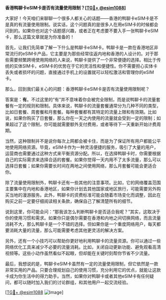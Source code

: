 **香港鸭聊卡eSIM卡是否有流量使用限制？[[TG💪+ @esim1088](https://t.me/s/esim1088)]**

大家好！今天咱们来聊聊一个很多人都关心的话题——香港的鸭聊卡eSIM卡是不是真的有流量使用限制。说实话，这个问题真的是很多人在用eSIM卡的时候都会问到的。如果你也对这个话题感兴趣，或者正在考虑要不要入手一张鸭聊卡eSIM卡，那么这篇文章就是为你准备的！

首先，让我们先简单了解一下什么是鸭聊卡eSIM卡。鸭聊卡是一款在香港地区非常流行的eSIM卡产品，它主要是为那些经常往返内地和香港的人设计的。对于那些需要频繁跨境使用网络的人来说，鸭聊卡提供了一个非常便捷的选择。相比于传统的实体SIM卡，eSIM卡的优势在于它的灵活性和便捷性。你不需要担心实体卡丢失或者损坏的问题，直接通过手机上的设置就可以轻松激活和管理你的eSIM卡。

那么，回到我们最关心的问题：香港鸭聊卡eSIM卡是否有流量使用限制呢？

答案是：**有**。不过这里的“有”并不意味着你会被完全限制，而是说鸭聊卡的流量套餐有一定的规则和限制。具体来说，鸭聊卡的流量套餐通常分为几种不同的类型，比如日套餐、周套餐和月套餐。每种套餐都有其特定的流量上限和有效期。比如说，如果你购买了日套餐，那么你在一天之内使用的流量就会受到一定的限制；如果超过了这个限制，你可能就需要额外支付费用，或者等待下一天重新开始计费周期。

当然，这种限制并不是说你每次上网都会被卡住，而是为了保证所有用户都能公平地使用网络资源。毕竟，eSIM卡作为一种灵活便捷的服务，吸引了大量的用户，运营商也需要通过这种方式来平衡资源分配。所以，在选择鸭聊卡时，你需要根据自己的实际需求来选择合适的套餐。如果你觉得一天内用不了太多流量，那么可以选择日套餐；如果你需要长时间在两地之间使用网络，那么月套餐可能会更适合你。

除了流量使用限制外，鸭聊卡还有一些其他的注意事项。比如，它的网络覆盖范围主要集中在内地和香港地区，如果你计划去其他国家或地区旅行，可能需要另外购买当地的漫游服务。此外，鸭聊卡的资费标准可能会随着市场变化而调整，因此在购买之前一定要仔细阅读相关条款，确保自己了解清楚所有的细节。

说到这里，你可能会问：“那我该怎么判断鸭聊卡是否适合我呢？”其实，这取决于你的使用习惯和需求。如果你只是偶尔需要在香港和内地之间切换网络，而且流量消耗不大，那么鸭聊卡是一个不错的选择。但如果你是一个重度网络用户，每天都要消耗大量的流量，那么可能需要考虑其他更灵活的解决方案。

另外，还有一个小技巧可以帮助你更好地利用鸭聊卡的流量资源。你可以通过一些网络优化工具来减少不必要的流量消耗。比如，关闭自动更新功能、避免观看高清视频等。这些小动作虽然看似不起眼，但却能在关键时刻帮你节省不少流量。

最后，我想说的是，鸭聊卡eSIM卡虽然有一定的流量使用限制，但它依然是一款非常实用的产品。只要合理规划自己的使用习惯，充分利用它的优点，就能让这款卡成为你生活中的得力助手。当然，如果你对鸭聊卡或者其他eSIM卡有任何疑问，都可以随时加入我们的讨论群组，和其他用户一起交流经验。

[[TG💪+ @esim1088](https://t.me/s/esim1088) ![Image](https://i.postimg.cc/4NQfJmqS/Snipaste-2025-05-13-00-14-12.png)]